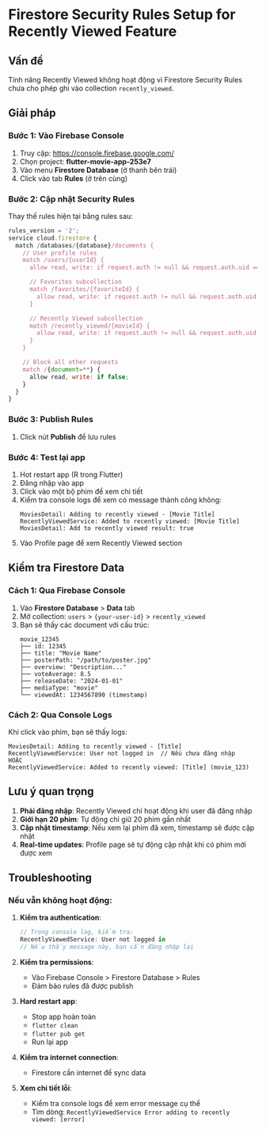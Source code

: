 # Firestore Security Rules Setup for Recently Viewed Feature

## Vấn đề
Tính năng Recently Viewed không hoạt động vì Firestore Security Rules chưa cho phép ghi vào collection `recently_viewed`.

## Giải pháp

### Bước 1: Vào Firebase Console
1. Truy cập: https://console.firebase.google.com/
2. Chọn project: **flutter-movie-app-253e7**
3. Vào menu **Firestore Database** (ở thanh bên trái)
4. Click vào tab **Rules** (ở trên cùng)

### Bước 2: Cập nhật Security Rules

Thay thế rules hiện tại bằng rules sau:

```javascript
rules_version = '2';
service cloud.firestore {
  match /databases/{database}/documents {
    // User profile rules
    match /users/{userId} {
      allow read, write: if request.auth != null && request.auth.uid == userId;

      // Favorites subcollection
      match /favorites/{favoriteId} {
        allow read, write: if request.auth != null && request.auth.uid == userId;
      }

      // Recently Viewed subcollection
      match /recently_viewed/{movieId} {
        allow read, write: if request.auth != null && request.auth.uid == userId;
      }
    }

    // Block all other requests
    match /{document=**} {
      allow read, write: if false;
    }
  }
}
```

### Bước 3: Publish Rules
1. Click nút **Publish** để lưu rules

### Bước 4: Test lại app
1. Hot restart app (R trong Flutter)
2. Đăng nhập vào app
3. Click vào một bộ phim để xem chi tiết
4. Kiểm tra console logs để xem có message thành công không:
   ```
   MoviesDetail: Adding to recently viewed - [Movie Title]
   RecentlyViewedService: Added to recently viewed: [Movie Title]
   MoviesDetail: Add to recently viewed result: true
   ```
5. Vào Profile page để xem Recently Viewed section

## Kiểm tra Firestore Data

### Cách 1: Qua Firebase Console
1. Vào **Firestore Database** > **Data** tab
2. Mở collection: `users` > `{your-user-id}` > `recently_viewed`
3. Bạn sẽ thấy các document với cấu trúc:
   ```
   movie_12345
   ├── id: 12345
   ├── title: "Movie Name"
   ├── posterPath: "/path/to/poster.jpg"
   ├── overview: "Description..."
   ├── voteAverage: 8.5
   ├── releaseDate: "2024-01-01"
   ├── mediaType: "movie"
   └── viewedAt: 1234567890 (timestamp)
   ```

### Cách 2: Qua Console Logs
Khi click vào phim, bạn sẽ thấy logs:
```
MoviesDetail: Adding to recently viewed - [Title]
RecentlyViewedService: User not logged in  // Nếu chưa đăng nhập
HOẶC
RecentlyViewedService: Added to recently viewed: [Title] (movie_123)
```

## Lưu ý quan trọng

1. **Phải đăng nhập**: Recently Viewed chỉ hoạt động khi user đã đăng nhập
2. **Giới hạn 20 phim**: Tự động chỉ giữ 20 phim gần nhất
3. **Cập nhật timestamp**: Nếu xem lại phim đã xem, timestamp sẽ được cập nhật
4. **Real-time updates**: Profile page sẽ tự động cập nhật khi có phim mới được xem

## Troubleshooting

### Nếu vẫn không hoạt động:

1. **Kiểm tra authentication**:
   ```dart
   // Trong console log, kiểm tra:
   RecentlyViewedService: User not logged in
   // Nếu thấy message này, bạn cần đăng nhập lại
   ```

2. **Kiểm tra permissions**:
   - Vào Firebase Console > Firestore Database > Rules
   - Đảm bảo rules đã được publish

3. **Hard restart app**:
   - Stop app hoàn toàn
   - `flutter clean`
   - `flutter pub get`
   - Run lại app

4. **Kiểm tra internet connection**:
   - Firestore cần internet để sync data

5. **Xem chi tiết lỗi**:
   - Kiểm tra console logs để xem error message cụ thể
   - Tìm dòng: `RecentlyViewedService Error adding to recently viewed: [error]`
